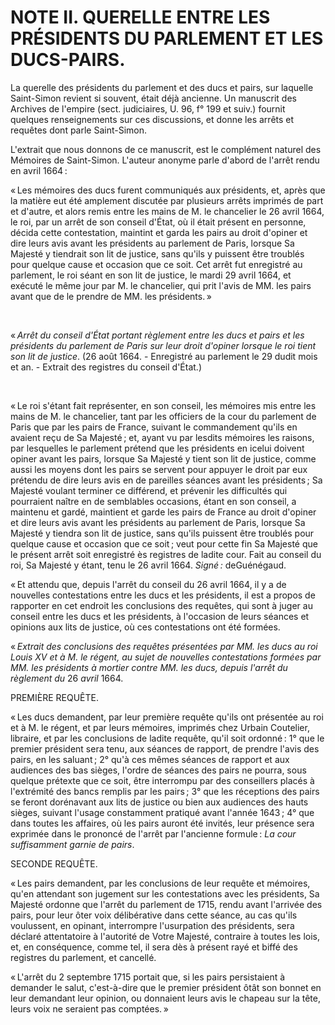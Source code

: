 # NOTE II. QUERELLE ENTRE LES PRÉSIDENTS DU PARLEMENT ET LES DUCS-PAIRS.

La querelle des présidents du parlement et des ducs et pairs, sur laquelle
Saint-Simon revient si souvent, était déjà ancienne. Un manuscrit des Archives
de l'empire (sect. judiciaires, U. 96, f° 199 et suiv.) fournit quelques
renseignements sur ces discussions, et donne les arrêts et requêtes dont parle
Saint-Simon.

L'extrait que nous donnons de ce manuscrit, est le complément naturel des
Mémoires de Saint-Simon. L'auteur anonyme parle d'abord de l'arrêt rendu en
avril 1664 :

« Les mémoires des ducs furent communiqués aux présidents, et, après que la
matière eut été amplement discutée par plusieurs arrêts imprimés de part et
d'autre, et alors remis entre les mains de M. le chancelier le 26 avril 1664,
le roi, par un arrêt de son conseil d'État, où il était présent en personne,
décida cette contestation, maintint et garda les pairs au droit d'opiner et
dire leurs avis avant les présidents au parlement de Paris, lorsque Sa Majesté
y tiendrait son lit de justice, sans qu'ils y puissent être troublés pour
quelque cause et occasion que ce soit. Cet arrêt fut enregistré au parlement,
le roi séant en son lit de justice, le mardi 29 avril 1664, et exécuté le même
jour par M. le chancelier, qui prit l'avis de MM. les pairs avant que de le
prendre de MM. les présidents. »

<p> </p>

« *Arrêt du conseil d'État portant règlement entre les ducs et pairs et les
présidents du parlement de Paris sur leur droit d'opiner lorsque le roi tient
son lit de justice*. (26 août 1664. - Enregistré au parlement le 29 dudit mois
et an. - Extrait des registres du conseil d'État.)

<p> </p>


« Le roi s'étant fait représenter, en son conseil, les mémoires mis entre les
mains de M. le chancelier, tant par les officiers de la cour du parlement de
Paris que par les pairs de France, suivant le commandement qu'ils en avaient
reçu de Sa Majesté ; et, ayant vu par lesdits mémoires les raisons, par
lesquelles le parlement prétend que les présidents en icelui doivent opiner
avant les pairs, lorsque Sa Majesté y tient son lit de justice, comme aussi
les moyens dont les pairs se servent pour appuyer le droit par eux prétendu de
dire leurs avis en de pareilles séances avant les présidents ; Sa Majesté
voulant terminer ce différend, et prévenir les difficultés qui pourraient
naître en de semblables occasions, étant en son conseil, a maintenu et gardé,
maintient et garde les pairs de France au droit d'opiner et dire leurs avis
avant les présidents au parlement de Paris, lorsque Sa Majesté y tiendra son
lit de justice, sans qu'ils puissent être troublés pour quelque cause et
occasion que ce soit ; veut pour cette fin Sa Majesté que le présent arrêt soit
enregistré ès registres de ladite cour. Fait au conseil du roi, Sa Majesté y
étant, tenu le 26 avril 1664. *Signé :* deGuénégaud.

« Et attendu que, depuis l'arrêt du conseil du 26 avril 1664, il y a de
nouvelles contestations entre les ducs et les présidents, il est a propos de
rapporter en cet endroit les conclusions des requêtes, qui sont à juger au
conseil entre les ducs et les présidents, à l'occasion de leurs séances et
opinions aux lits de justice, où ces contestations ont été formées.

« *Extrait des conclusions des requêtes présentées par MM. les ducs au roi
Louis XV et à M. le régent, au sujet de nouvelles contestations formées par
MM&#8203;. les présidents à mortier contre MM. les ducs, depuis l'arrêt du règlement
du* 26 *avril* 1664.

PREMIÈRE REQUÊTE.

« Les ducs demandent, par leur première requête qu'ils ont présentée au roi et
à M. le régent, et par leurs mémoires, imprimés chez Urbain Coutelier,
libraire, et par les conclusions de ladite requête, qu'il soit ordonné : 1° que
le premier président sera tenu, aux séances de rapport, de prendre l'avis des
pairs, en les saluant ; 2° qu'à ces mêmes séances de rapport et aux audiences
des bas sièges, l'ordre de séances des pairs ne pourra, sous quelque prétexte
que ce soit, être interrompu par des conseillers placés à l'extrémité des
bancs remplis par les pairs ; 3° que les réceptions des pairs se feront
dorénavant aux lits de justice ou bien aux audiences des hauts sièges, suivant
l'usage constamment pratiqué avant l'année 1643 ; 4° que dans toutes les
affaires, où les pairs auront été invités, leur présence sera exprimée dans le
prononcé de l'arrêt par l'ancienne formule : *La cour suffisamment garnie de
pairs*.

SECONDE REQUÊTE.

« Les pairs demandent, par les conclusions de leur requête et mémoires, qu'en
attendant son jugement sur les contestations avec les présidents, Sa Majesté
ordonne que l'arrêt du parlement de 1715, rendu avant l'arrivée des pairs,
pour leur ôter voix délibérative dans cette séance, au cas qu'ils voulussent,
en opinant, interrompre l'usurpation des présidents, sera déclaré attentatoire
à l'autorité de Votre Majesté, contraire à toutes les lois, et, en
conséquence, comme tel, il sera dès à présent rayé et biffé des registres du
parlement, et cancellé.

« L'arrêt du 2 septembre 1715 portait que, si les pairs persistaient à
demander le salut, c'est-à-dire que le premier président ôtât son bonnet en
leur demandant leur opinion, ou donnaient leurs avis le chapeau sur la tête,
leurs voix ne seraient pas comptées. »
